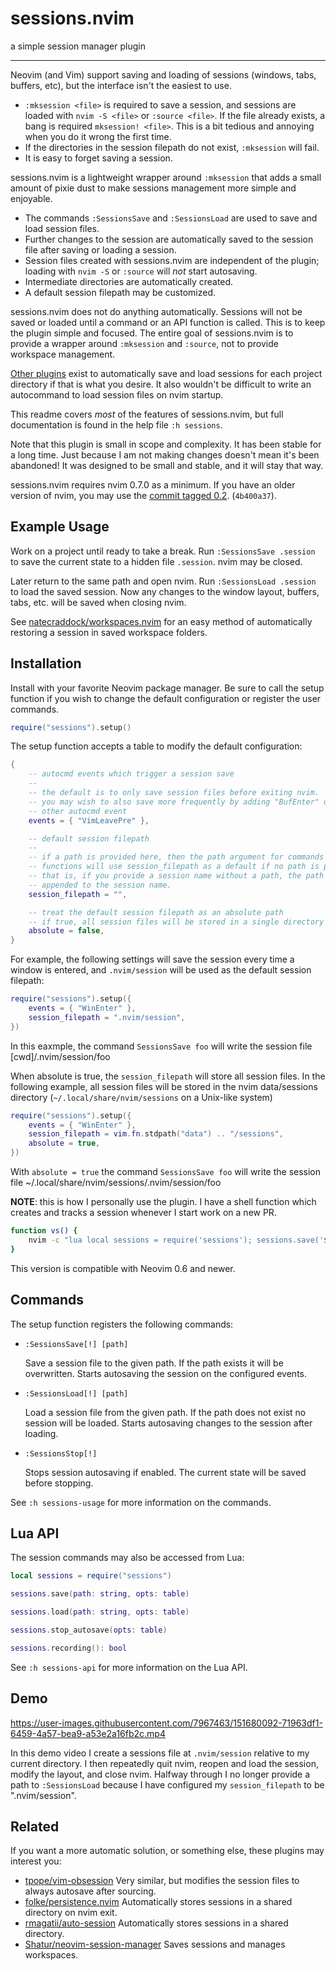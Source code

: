 # sessions.nvim

a simple session manager plugin

---

Neovim (and Vim) support saving and loading of sessions (windows, tabs, buffers,
etc), but the interface isn't the easiest to use.

- `:mksession <file>` is required to save a session, and sessions are loaded with `nvim
-S <file>` or `:source <file>`. If the file already exists, a bang is required
  `mksession! <file>`. This is a bit tedious and annoying when you do it wrong
  the first time.
- If the directories in the session filepath do not exist, `:mksession` will
  fail.
- It is easy to forget saving a session.

sessions.nvim is a lightweight wrapper around `:mksession` that adds a small
amount of pixie dust to make sessions management more simple and enjoyable.

- The commands `:SessionsSave` and `:SessionsLoad` are used to save and load
  session files.
- Further changes to the session are automatically saved to the session file
  after saving or loading a session.
- Session files created with sessions.nvim are independent of the plugin;
  loading with `nvim -S` or `:source` will _not_ start autosaving.
- Intermediate directories are automatically created.
- A default session filepath may be customized.

sessions.nvim does not do anything automatically. Sessions will not be saved or
loaded until a command or an API function is called. This is to keep the plugin
simple and focused. The entire goal of sessions.nvim is to provide a wrapper
around `:mksession` and `:source`, not to provide workspace management.

[Other plugins](#related) exist to automatically save and load sessions for each
project directory if that is what you desire. It also wouldn't be difficult to
write an autocommand to load session files on nvim startup.

This readme covers _most_ of the features of sessions.nvim, but full
documentation is found in the help file `:h sessions`.

Note that this plugin is small in scope and complexity. It has been stable for a
long time. Just because I am not making changes doesn't mean it's been
abandoned! It was designed to be small and stable, and it will stay that way.

sessions.nvim requires nvim 0.7.0 as a minimum. If you have an older version of
nvim, you may use the [commit tagged
0.2](https://github.com/natecraddock/sessions.nvim/commit/4b400a37c26c3b942769abb8d78b63740ed4cd70).
(`4b400a37`).

## Example Usage

Work on a project until ready to take a break. Run `:SessionsSave .session` to
save the current state to a hidden file `.session`. nvim may be closed.

Later return to the same path and open nvim. Run `:SessionsLoad .session` to
load the saved session. Now any changes to the window layout, buffers, tabs,
etc. will be saved when closing nvim.

See
[natecraddock/workspaces.nvim](https://github.com/natecraddock/workspaces.nvim)
for an easy method of automatically restoring a session in saved workspace
folders.

## Installation

Install with your favorite Neovim package manager. Be sure to call the setup
function if you wish to change the default configuration or register the user
commands.

```lua
require("sessions").setup()
```

The setup function accepts a table to modify the default configuration:

```lua
{
    -- autocmd events which trigger a session save
    --
    -- the default is to only save session files before exiting nvim.
    -- you may wish to also save more frequently by adding "BufEnter" or any
    -- other autocmd event
    events = { "VimLeavePre" },

    -- default session filepath
    --
    -- if a path is provided here, then the path argument for commands and API
    -- functions will use session_filepath as a default if no path is provided.
    -- that is, if you provide a session name without a path, the path will be
    -- appended to the session name.
    session_filepath = "",

    -- treat the default session filepath as an absolute path
    -- if true, all session files will be stored in a single directory
    absolute = false,
}
```

For example, the following settings will save the session every time a window is
entered, and `.nvim/session` will be used as the default session filepath:

```lua
require("sessions").setup({
    events = { "WinEnter" },
    session_filepath = ".nvim/session",
})
```

In this eaxmple, the command `SessionsSave foo` will write the
session file [cwd]/.nvim/session/foo

When absolute is true, the `session_filepath` will store all session files.
In the following example, all session files will be stored in the nvim data/sessions
directory (`~/.local/share/nvim/sessions` on a Unix-like system)

```lua
require("sessions").setup({
    events = { "WinEnter" },
    session_filepath = vim.fn.stdpath("data") .. "/sessions",
    absolute = true,
})
```

With `absolute = true` the command `SessionsSave foo` will write
the session file ~/.local/share/nvim/sessions/.nvim/session/foo

**NOTE**: this is how I personally use the plugin. I have a shell function
which creates and tracks a session whenever I start work on a new PR.

```bash
function vs() {
    nvim -c "lua local sessions = require('sessions'); sessions.save('${session}')" $@
}
```

This version is compatible with Neovim 0.6 and newer.

## Commands

The setup function registers the following commands:

- `:SessionsSave[!] [path]`

  Save a session file to the given path. If the path exists it will be
  overwritten. Starts autosaving the session on the configured events.

- `:SessionsLoad[!] [path]`

  Load a session file from the given path. If the path does not exist no session
  will be loaded. Starts autosaving changes to the session after loading.

- `:SessionsStop[!]`

  Stops session autosaving if enabled. The current state will be saved before
  stopping.

See `:h sessions-usage` for more information on the commands.

## Lua API

The session commands may also be accessed from Lua:

```lua
local sessions = require("sessions")

sessions.save(path: string, opts: table)

sessions.load(path: string, opts: table)

sessions.stop_autosave(opts: table)

sessions.recording(): bool
```

See `:h sessions-api` for more information on the Lua API.

## Demo

https://user-images.githubusercontent.com/7967463/151680092-71963df1-6459-4a57-bea9-a53e2a16fb2c.mp4

In this demo video I create a sessions file at `.nvim/session` relative to my current
directory. I then repeatedly quit nvim, reopen and load the session, modify the layout,
and close nvim. Halfway through I no longer provide a path to `:SessionsLoad` because I
have configured my `session_filepath` to be ".nvim/session".

## Related

If you want a more automatic solution, or something else, these plugins may interest you:

- [tpope/vim-obsession](https://github.com/tpope/vim-obsession) Very similar,
  but modifies the session files to always autosave after sourcing.
- [folke/persistence.nvim](https://github.com/folke/persistence.nvim)
  Automatically stores sessions in a shared directory on nvim exit.
- [rmagatii/auto-session](https://github.com/rmagatti/auto-session)
  Automatically stores sessions in a shared directory.
- [Shatur/neovim-session-manager](https://github.com/Shatur/neovim-session-manager)
  Saves sessions and manages workspaces.
